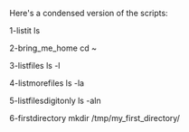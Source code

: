 Here's a condensed version of the scripts:

1-listit
ls


2-bring_me_home
cd ~


3-listfiles
ls -l


4-listmorefiles
ls -la


5-listfilesdigitonly
ls -aln


6-firstdirectory
mkdir /tmp/my_first_directory/
